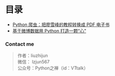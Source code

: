 # 目录

* [Python 爬虫：把廖雪峰的教程转换成 PDF 电子书](./pdf)
* [基于微博数据用 Python 打造一颗“心”](./heart/)

### Contact me

>作者：liuzhijun  
>微信： lzjun567  
>公众号：Python之禅（id：VTtalk）